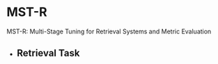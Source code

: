 # MST-R
MST-R: Multi-Stage Tuning for Retrieval Systems and Metric Evaluation

- Retrieval Task
  - 